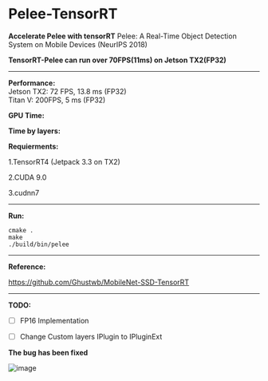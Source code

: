 # Pelee-TensorRT

**Accelerate Pelee with tensorRT**
Pelee: A Real-Time Object Detection System on Mobile Devices (NeurIPS 2018) 

**TensorRT-Pelee can run over 70FPS(11ms) on Jetson TX2(FP32)**

---

**Performance:**<br>
Jetson TX2: 72 FPS, 13.8 ms (FP32) <br>
Titan V:  200FPS, 5 ms (FP32)<br>

**GPU Time:**

**Time by layers:**



**Requierments:**

1.TensorRT4 (Jetpack 3.3 on TX2) 

2.CUDA 9.0

3.cudnn7

---

**Run:**

```shell
cmake .
make
./build/bin/pelee
```

---

**Reference:**

https://github.com/Ghustwb/MobileNet-SSD-TensorRT

---

**TODO:**
- [ ] FP16 Implementation 
- [ ] Change Custom layers IPlugin to IPluginExt




**The bug has been fixed**

![image](testPic/test.png)
